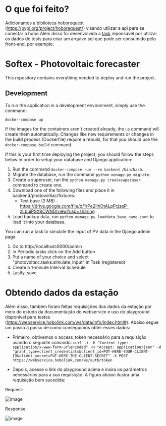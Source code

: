 # O que foi feito?

Adicionamos a bibiloteca hoborequest (https://pypi.org/project/hoborequest/) visando utilizar a api para se conectar a hobo 
Além disso foi desenvolvida a [task](https://github.com/mffdsp/atividade-fotov-ECOM117/blob/38be61c4faf40b524f58cc91dd707563d03b33d6/backend/photovoltaic/tasks.py#LL16C5-L16C16) reponsável por utilizar os dados de tests para criar um arquivo sql que pode ser consumido pelo front-end, por exemplo:
# Softex - Photovoltaic forecaster
This repository contains everything needed to deploy and run the project.  
  
## Development  
To run the application in a development environment, simply use the command:  
  
```  
docker-compose up  
```  
If the images for the containers aren't created already, the ```up``` command will create them automatically. Changes like new requirements or changes in the build process (Dockerfile) require a rebuild, for that you should use the ```docker-compose build``` command.
  
If this is your first time deploying the project, you should follow the steps below in order to setup your database and Django application:  
1. Run the command ```docker-compose run --rm backend /bin/bash```.
2. Migrate the database, run the command ```python manage.py migrate```. 
2. Create a superuser, run the ```python manage.py createsuperuser``` command to create one.
3. Download one of the following files and place it in backend/photovoltiac/fixtures:
   - Test base (3 MB) - https://drive.google.com/file/d/1rPe2IlhOtALpPcjzeP-zLbujPSX8CWND/view?usp=sharing
   <!-- - All years (795 MB) - https://drive.google.com/file/d/1Ne9b_Mv0qp1ImplhGeUuO4pvkTM0-J6P/view?usp=sharing
   - 2021 (286 MB) - https://drive.google.com/file/d/1iTPnPmYXK7hf_k4qasRIPR1ih7nu6j6w/view?usp=sharing -->
4. Load backup data, run ```python manage.py loaddata base_name.json``` to load it into your database.

You can run a task to simulate the input of PV data in the Django admin page
1. Go to http://localhost:8000/admin 
2. In Periodic tasks click on the Add button
3. Put a name of your choice and select "photovoltaic.tasks.simulate_input" in Task (registered)
4. Create a 1-minute Interval Schedule
5. Lastly, save

# Obtendo dados da estação

Além disso, também foram feitas requisições dos dados da estação por meio do estudo da documentação do webservice e uso do playground disponível para testes (https://webservice.hobolink.com/ws/data/info/index.html#). Abaixo segue um passo a passo de como conseguimos obter esses dados:

- Primeiro, obtivemos o access_token necessário para a requisição usando o seguinte comando: ```curl -i -H "Content-type: application/x-www-form-urlencoded" -H "Accept: application/json" -d "grant_type=client_credentials&client_id=PUT-HERE-YOUR-CLIENT-ID&client_secret=PUT-HERE-THE-CLIENT-SECRET" -X POST https://webservice.hobolink.com/ws/auth/token```

- Depois, acesse o link do playground acima e insira os parâmetros necessários para a sua requisição. A figura abaixo ilustra uma requisição bem sucedida:

Request:

![image](https://github.com/mffdsp/atividade-fotov-ECOM117/assets/45469441/c6d13aff-7a01-439d-87e0-3b76290e6622)

Response:

![image](https://github.com/mffdsp/atividade-fotov-ECOM117/assets/45469441/2665d639-bc75-4d2f-8249-a8695a81b8b1)

